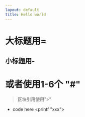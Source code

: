 ```yaml
---
layout: default
title: Hello world
---
```

大标题用=
==========================
小标题用-
--------------------------

# 或者使用1-6个 "#"

> 区块引用使用">"

* code here
		<printf "xxx">

